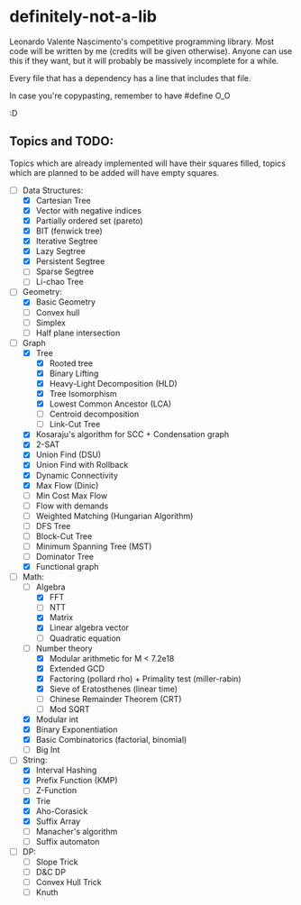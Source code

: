 # definitely-not-a-lib

Leonardo Valente Nascimento's competitive programming library.
Most code will be written by me (credits will be given otherwise). 
Anyone can use this if they want, but it will probably be massively incomplete for a while. 

Every file that has a dependency has a line that includes that file.

In case you're copypasting, remember to have #define O_O

:D

## Topics and TODO:

Topics which are already implemented will have their squares filled, topics which are planned to be added will have empty squares.

- [ ] Data Structures:
    - [x] Cartesian Tree
    - [x] Vector with negative indices
    - [x] Partially ordered set (pareto)
    - [x] BIT (fenwick tree)
    - [x] Iterative Segtree
    - [x] Lazy Segtree
    - [x] Persistent Segtree
    - [ ] Sparse Segtree
    - [ ] Li-chao Tree
- [ ] Geometry:
    - [x] Basic Geometry
    - [ ] Convex hull
    - [ ] Simplex
    - [ ] Half plane intersection
- [ ]  Graph
    - [x] Tree
        - [x] Rooted tree
        - [x] Binary Lifting
        - [x] Heavy-Light Decomposition (HLD)
        - [x] Tree Isomorphism
        - [x] Lowest Common Ancestor (LCA)
        - [ ] Centroid decomposition
        - [ ] Link-Cut Tree
    - [x] Kosaraju's algorithm for SCC + Condensation graph
    - [x] 2-SAT
    - [x] Union Find (DSU)
    - [x] Union Find with Rollback 
    - [x] Dynamic Connectivity
    - [x] Max Flow (Dinic)
    - [ ] Min Cost Max Flow
    - [ ] Flow with demands
    - [ ] Weighted Matching (Hungarian Algorithm)
    - [ ] DFS Tree
    - [ ] Block-Cut Tree
    - [ ] Minimum Spanning Tree (MST)
    - [ ] Dominator Tree
    - [x] Functional graph
- [ ] Math:
    - [ ] Algebra
        - [x] FFT
        - [ ] NTT
        - [x] Matrix
        - [x] Linear algebra vector
        - [ ] Quadratic equation
    - [ ] Number theory
        - [x] Modular arithmetic for M < 7.2e18
        - [x] Extended GCD
        - [x] Factoring (pollard rho) + Primality test (miller-rabin)
        - [x] Sieve of Eratosthenes (linear time)
        - [ ] Chinese Remainder Theorem (CRT)
        - [ ] Mod SQRT
    - [x] Modular int
    - [x] Binary Exponentiation
    - [x] Basic Combinatorics (factorial, binomial)
    - [ ] Big Int
- [ ] String:
    - [x] Interval Hashing
    - [x] Prefix Function (KMP)
    - [ ] Z-Function
    - [x] Trie
    - [x] Aho-Corasick
    - [x] Suffix Array
    - [ ] Manacher's algorithm
    - [ ] Suffix automaton
- [ ] DP:
    - [ ] Slope Trick
    - [ ] D&C DP
    - [ ] Convex Hull Trick
    - [ ] Knuth